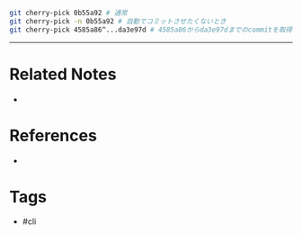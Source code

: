 ```sh
git cherry-pick 0b55a92 # 通常
git cherry-pick -n 0b55a92 # 自動でコミットさせたくないとき
git cherry-pick 4585a86^...da3e97d # 4585a86からda3e97dまでのcommitを取得
```




---
# Related Notes
- 

# References
- 

# Tags
- #cli 